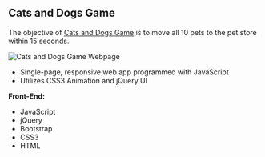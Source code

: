 
**Cats and Dogs Game**
--------------------

The objective of [Cats and Dogs Game](https://bernadettecodes.netlify.app/projects/catsndogs-game/catsdogs) is to move all 10 pets to the pet store within 15 seconds.


![Cats and Dogs Game Webpage](https://raw.githubusercontent.com/bernadette-codes/Bernadettecodes/master/src/assets/img/portfolio/cats-%26-dogs.png)


 - Single-page, responsive web app programmed with JavaScript
 - Utilizes CSS3 Animation and jQuery UI


**Front-End:**

 - JavaScript
 - jQuery
 - Bootstrap
 - CSS3
 - HTML
